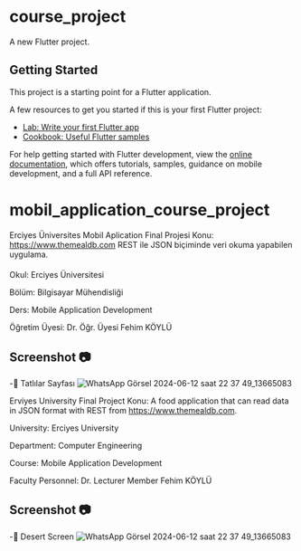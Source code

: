 # course_project

A new Flutter project.

## Getting Started

This project is a starting point for a Flutter application.

A few resources to get you started if this is your first Flutter project:

- [Lab: Write your first Flutter app](https://docs.flutter.dev/get-started/codelab)
- [Cookbook: Useful Flutter samples](https://docs.flutter.dev/cookbook)

For help getting started with Flutter development, view the
[online documentation](https://docs.flutter.dev/), which offers tutorials,
samples, guidance on mobile development, and a full API reference.
# mobil_application_course_project

Erciyes Üniversites Mobil Aplication Final Projesi
Konu: https://www.themealdb.com REST ile JSON biçiminde veri okuma yapabilen uygulama.

####

<p>Okul: Erciyes Üniversitesi</p>

<p>Bölüm: Bilgisayar Mühendisliği</p>

<p>Ders: Mobile Application Development</p>

<p>Öğretim Üyesi: Dr. Öğr. Üyesi Fehim KÖYLÜ</p>

##

## Screenshot 📷
-📌 Tatlılar Sayfası
![WhatsApp Görsel 2024-06-12 saat 22 37 49_13665083](https://github.com/muhammed432/Mobile-project/assets/171627973/9c9d40d9-554a-49fc-b541-4031b89d9016)






Erviyes University Final Project
Konu: A food application that can read data in JSON format with REST from https://www.themealdb.com.

<p>University: Erciyes University </p>
<p>Department: Computer Engineering</p>
<p>Course: Mobile Application Development </p>
<p>Faculty Personnel: Dr. Lecturer Member Fehim KÖYLÜ</p>



## Screenshot 📷
-📌 Desert Screen
![WhatsApp Görsel 2024-06-12 saat 22 37 49_13665083](https://github.com/muhammed432/Mobile-project/assets/171627973/784f3ee6-af10-4541-a483-988fa2a03c44)

